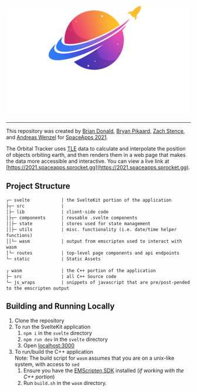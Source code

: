 ![Sprocket Orbital Tracker](https://github.com/0c370t/spaceapps2021/blob/main/svelte/static/images/Full_Logo_Light.png?raw=true)

---

This repository was created by [Brian Donald](https://github.com/0c370t), [Bryan Pikaard](https://github.com/bwpikaard), [Zach Stence](https://github.com/zachstence), and [Andreas Wenzel](https://github.com/andreasmwenzel) for [SpaceApps 2021](https://www.spaceappschallenge.org/).  

The Orbital Tracker uses [TLE](https://en.wikipedia.org/wiki/Two-line_element_set) data to calculate and interpolate the position of objects orbiting earth, and then renders them in a web page that makes the data more accessible and interactive. You can view a live link at [https://2021.spaceapps.sprocket.gg](https://2021.spaceapps.sprocket.gg).  

## Project Structure

```
┌─ svelte            | the SvelteKit portion of the application
├┬─ src              | 
│├─ lib              | client-side code
│├┬─ components      | reusable .svelte components
││├─ state           | stores used for state management
││├─ utils           | misc. functionality (i.e. date/time helper functions)
││└─ wasm            | output from emscripten used to interact with wasm
│└─ routes           | top-level page components and api endpoints
└─ static            | Static Assets

┌ wasm               | the C++ portion of the application
├─ src               | all C++ Source code
└─ js_wraps          | snippets of javascript that are pre/post-pended to the emscripten output
```

## Building and Running Locally

1. Clone the repository
1. To run the SvelteKit application
   1. `npm i` in the `svelte` directory
   1. `npm run dev` in the `svelte` directory
   1. Open [localhost:3000](http://localhost:3000)
1. To run/build the C++ application  
   Note: The build script for `wasm` assumes that you are on a unix-like system, with access to `sed`
   1. Ensure you have the [EMScripten SDK]() installed (*if working with the C++ portion*)
   1. Run `build.sh` in the `wasm` directory.

